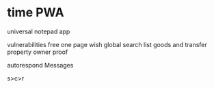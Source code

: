 # time PWA 
universal notepad app

vulnerabilities free
one page wish global search list goods
and transfer property owner proof

autorespond Messages

s>c>r



